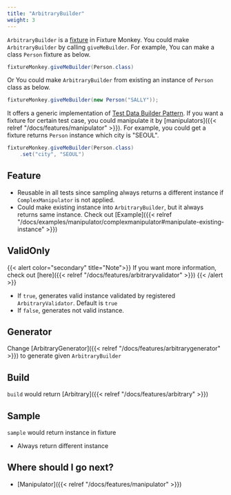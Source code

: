 ```yaml
---
title: "ArbitraryBuilder"
weight: 3
---
```

`ArbitraryBuilder` is a [fixture](https://junit.org/junit4/cookbook.html#Fixture) in Fixture Monkey. You could make `ArbitraryBuilder` by calling `giveMeBuilder`. For example, You can make a class `Person` fixture as below.
```java
fixtureMonkey.giveMeBuilder(Person.class)
```

Or You could make `ArbitraryBuilder` from existing an instance of `Person` class as below.

```java
fixtureMonkey.giveMeBuilder(new Person("SALLY"));
```

It offers a generic implementation of [Test Data Builder Pattern](http://www.natpryce.com/articles/000714.html). If you want a fixture for certain test case, you could manipulate it by [manipulators]({{< relref "/docs/features/manipulator" >}}). For example, you could get a fixture returns `Person` instance which city is "SEOUL".

```java
fixtureMonkey.giveMeBuilder(Person.class)
    .set("city", "SEOUL")
```
## Feature

* Reusable in all tests since sampling always returns a different instance if `ComplexManipulator` is not applied.
* Could make existing instance into `ArbitraryBuilder`, but it always returns same instance. Check
  out [Example]({{< relref "/docs/examples/manipulator/complexmanipulator#manipulate-existing-instance" >}})

## ValidOnly
{{< alert color="secondary" title="Note">}}
If you want more information, check out [here]({{< relref "/docs/features/arbitraryvalidator" >}})
{{< /alert >}}

* If `true`, generates valid instance validated by registered `ArbitraryValidator`. 
  Default is `true`
* If `false`, generates not valid instance.

## Generator

Change [ArbitraryGenerator]({{< relref "/docs/features/arbitrarygenerator" >}}) to generate given `ArbitraryBuilder`

## Build

`build` would return [Arbitrary]({{< relref "/docs/features/arbitrary" >}})

## Sample

`sample` would return instance in fixture

* Always return different instance

## Where should I go next?
* [Manipulator]({{< relref "/docs/features/manipulator" >}})
